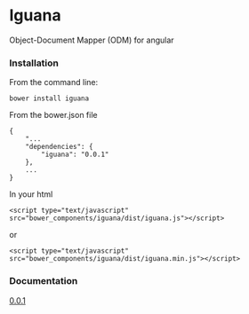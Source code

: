 # Iguana

Object-Document Mapper (ODM) for angular

### Installation

From the command line:
    
    bower install iguana

From the bower.json file
    
    {
	    "...
	    "dependencies": {
	        "iguana": "0.0.1"
	    },
		...
	}
	
In your html

    <script type="text/javascript" src="bower_components/iguana/dist/iguana.js"></script>
or

    <script type="text/javascript" src="bower_components/iguana/dist/iguana.min.js"></script>

### Documentation

[0.0.1](http://www.pedago.com/iguana/docs/0.0.1)